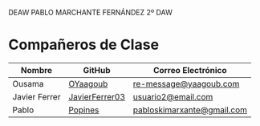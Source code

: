 DEAW PABLO MARCHANTE FERNÁNDEZ 2º DAW


# Compañeros de Clase

| Nombre     | GitHub                            | Correo Electrónico            |
|------------|-----------------------------------|-------------------------------|
| Ousama | [OYaagoub ](https://github.com/OYaagoub ) | re-message@yaagoub.com           |
| Javier Ferrer | [JavierFerrer03](https://github.com/JavierFerrer03) | usuario2@email.com           |
| Pablo | [Popines](https://github.com/Popines) | pabloskimarxante@gmail.com           |
